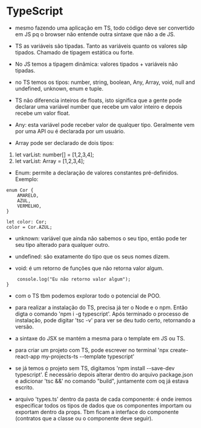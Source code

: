 # TypeScript

- mesmo fazendo uma aplicação em TS, todo código deve ser convertido em JS pq o browser não entende outra sintaxe que não a de JS.
- TS as variáveis são tipadas. Tanto as variáveis quanto os valores sãp tipados. Chamado de tipagem estática ou forte.
- No JS temos a tipagem dinâmica: valores tipados + variáveis não tipadas.

- no TS temos os tipos: number, string, boolean, Any, Array, void, null and undefined, unknown, enum e tuple.

- TS não diferencia inteiros de floats, isto significa que a gente pode declarar uma variável number que recebe um valor inteiro e depois recebe um valor float.

- Any: esta variável pode receber valor de qualquer tipo. Geralmente vem por uma API ou é declarada por um usuário.

- Array pode ser declarado de dois tipos:

1. let varList: number[] = [1,2,3,4];
2. let varList: Array<number> = [1,2,3,4];

- Enum: permite a declaração de valores constantes pré-definidos.
  Exemplo:

```
enum Cor {
    AMARELO,
    AZUL,
    VERMELHO,
}

let color: Cor;
color = Cor.AZUL;
```

- unknown: variável que ainda não sabemos o seu tipo, então pode ter seu tipo alterado para qualquer outro.

- undefined: são exatamente do tipo que os seus nomes dizem.

- void: é um retorno de funções que não retorna valor algum.

```function myFunction(): void {
    console.log("Eu não retorno valor algum");
}
```

- com o TS tbm podemos explorar todo o potencial de POO.

- para realizar a instalação do TS, precisa já ter o Node e o npm.
  Então digta o comando 'npm i -g typescript'. Após terminado o processo de instalação, pode digitar 'tsc -v' para ver se deu tudo certo, retornando a versão.

- a sintaxe do JSX se mantém a mesma para o template em JS ou TS.

- para criar um projeto com TS, pode escrever no terminal 'npx create-react-app my-projects-ts --template typescript'

- se já temos o projeto sem TS, digitamos 'npm install --save-dev typescript'. É necessário depois alterar dentro do arquivo package.json e adicionar 'tsc &&' no comando "build", juntamente com oq já estava escrito.

- arquivo 'types.ts' dentro da pasta de cada componente: é onde iremos especificar todos os tipos de dados que os componentes importam ou exportam dentro da props. Tbm ficam a interface do componente (contratos que a classe ou o componente deve seguir).
